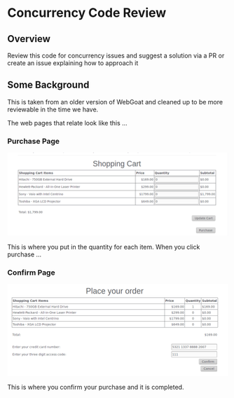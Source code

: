 # Concurrency Code Review

## Overview
Review this code for concurrency issues and suggest a solution via a PR or create an issue explaining how to approach it

## Some Background
This is taken from an older version of WebGoat and cleaned up to be more reviewable in the time we have. 

The web pages that relate look like this ...

### Purchase Page
![](../../../images/concurrency-shopping-page.png)

This is where you put in the quantity for each item. When you click purchase ...

### Confirm Page
![](../../../images/concurrency-shopping-confirm.png)

This is where you confirm your purchase and it is completed.
